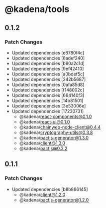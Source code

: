 # @kadena/tools

## 0.1.2

### Patch Changes

- Updated dependencies [e8780f4c]
- Updated dependencies [8adef240]
- Updated dependencies [b90a2c1d]
- Updated dependencies [9ef42410]
- Updated dependencies [a0bdef5c]
- Updated dependencies [242b5687]
- Updated dependencies [0afa85d8]
- Updated dependencies [f148002c]
- Updated dependencies [664140f3]
- Updated dependencies [14b81501]
- Updated dependencies [3e53006e]
- Updated dependencies [17230731]
  - @kadena/react-components@0.1.0
  - @kadena/react-ui@0.1.0
  - @kadena/chainweb-node-client@0.4.4
  - @kadena/cryptography-utils@0.3.8
  - @kadena/pactjs-generator@1.3.0
  - @kadena/client@1.3.0
  - @kadena/pactjs@0.3.2

## 0.1.1

### Patch Changes

- Updated dependencies [b8b866145]
  - @kadena/client@1.2.0
  - @kadena/pactjs-generator@1.2.0
